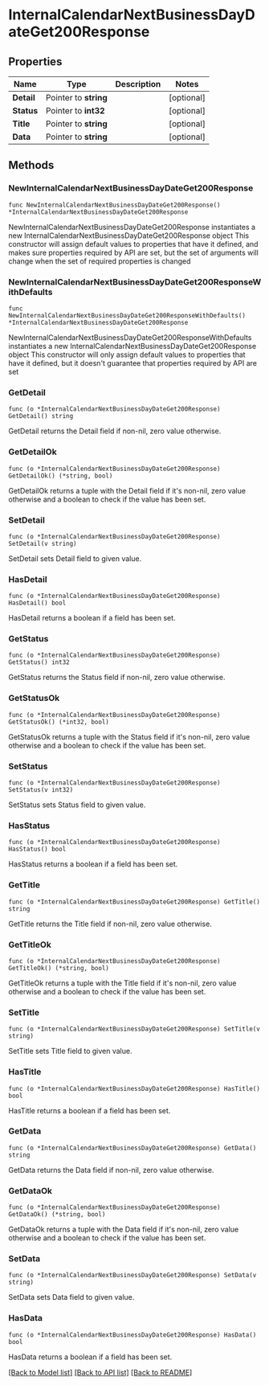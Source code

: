 # InternalCalendarNextBusinessDayDateGet200Response

## Properties

Name | Type | Description | Notes
------------ | ------------- | ------------- | -------------
**Detail** | Pointer to **string** |  | [optional] 
**Status** | Pointer to **int32** |  | [optional] 
**Title** | Pointer to **string** |  | [optional] 
**Data** | Pointer to **string** |  | [optional] 

## Methods

### NewInternalCalendarNextBusinessDayDateGet200Response

`func NewInternalCalendarNextBusinessDayDateGet200Response() *InternalCalendarNextBusinessDayDateGet200Response`

NewInternalCalendarNextBusinessDayDateGet200Response instantiates a new InternalCalendarNextBusinessDayDateGet200Response object
This constructor will assign default values to properties that have it defined,
and makes sure properties required by API are set, but the set of arguments
will change when the set of required properties is changed

### NewInternalCalendarNextBusinessDayDateGet200ResponseWithDefaults

`func NewInternalCalendarNextBusinessDayDateGet200ResponseWithDefaults() *InternalCalendarNextBusinessDayDateGet200Response`

NewInternalCalendarNextBusinessDayDateGet200ResponseWithDefaults instantiates a new InternalCalendarNextBusinessDayDateGet200Response object
This constructor will only assign default values to properties that have it defined,
but it doesn't guarantee that properties required by API are set

### GetDetail

`func (o *InternalCalendarNextBusinessDayDateGet200Response) GetDetail() string`

GetDetail returns the Detail field if non-nil, zero value otherwise.

### GetDetailOk

`func (o *InternalCalendarNextBusinessDayDateGet200Response) GetDetailOk() (*string, bool)`

GetDetailOk returns a tuple with the Detail field if it's non-nil, zero value otherwise
and a boolean to check if the value has been set.

### SetDetail

`func (o *InternalCalendarNextBusinessDayDateGet200Response) SetDetail(v string)`

SetDetail sets Detail field to given value.

### HasDetail

`func (o *InternalCalendarNextBusinessDayDateGet200Response) HasDetail() bool`

HasDetail returns a boolean if a field has been set.

### GetStatus

`func (o *InternalCalendarNextBusinessDayDateGet200Response) GetStatus() int32`

GetStatus returns the Status field if non-nil, zero value otherwise.

### GetStatusOk

`func (o *InternalCalendarNextBusinessDayDateGet200Response) GetStatusOk() (*int32, bool)`

GetStatusOk returns a tuple with the Status field if it's non-nil, zero value otherwise
and a boolean to check if the value has been set.

### SetStatus

`func (o *InternalCalendarNextBusinessDayDateGet200Response) SetStatus(v int32)`

SetStatus sets Status field to given value.

### HasStatus

`func (o *InternalCalendarNextBusinessDayDateGet200Response) HasStatus() bool`

HasStatus returns a boolean if a field has been set.

### GetTitle

`func (o *InternalCalendarNextBusinessDayDateGet200Response) GetTitle() string`

GetTitle returns the Title field if non-nil, zero value otherwise.

### GetTitleOk

`func (o *InternalCalendarNextBusinessDayDateGet200Response) GetTitleOk() (*string, bool)`

GetTitleOk returns a tuple with the Title field if it's non-nil, zero value otherwise
and a boolean to check if the value has been set.

### SetTitle

`func (o *InternalCalendarNextBusinessDayDateGet200Response) SetTitle(v string)`

SetTitle sets Title field to given value.

### HasTitle

`func (o *InternalCalendarNextBusinessDayDateGet200Response) HasTitle() bool`

HasTitle returns a boolean if a field has been set.

### GetData

`func (o *InternalCalendarNextBusinessDayDateGet200Response) GetData() string`

GetData returns the Data field if non-nil, zero value otherwise.

### GetDataOk

`func (o *InternalCalendarNextBusinessDayDateGet200Response) GetDataOk() (*string, bool)`

GetDataOk returns a tuple with the Data field if it's non-nil, zero value otherwise
and a boolean to check if the value has been set.

### SetData

`func (o *InternalCalendarNextBusinessDayDateGet200Response) SetData(v string)`

SetData sets Data field to given value.

### HasData

`func (o *InternalCalendarNextBusinessDayDateGet200Response) HasData() bool`

HasData returns a boolean if a field has been set.


[[Back to Model list]](../README.md#documentation-for-models) [[Back to API list]](../README.md#documentation-for-api-endpoints) [[Back to README]](../README.md)


